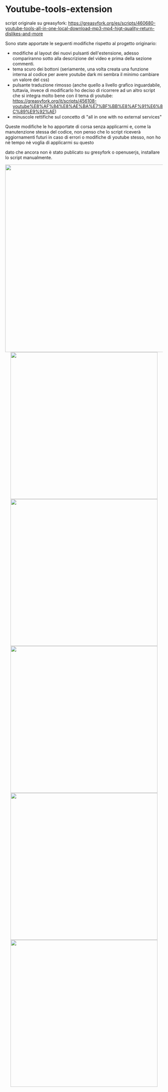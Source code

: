 # Youtube-tools-extension

script originale su greasyfork: https://greasyfork.org/es/scripts/460680-youtube-tools-all-in-one-local-download-mp3-mp4-higt-quality-return-dislikes-and-more

Sono state apportate le seguenti modifiche rispetto al progetto originario:
- modifiche al layout dei nuovi pulsanti dell'estensione, adesso compariranno sotto alla descrizione del video e prima della sezione commenti.
- tema scuro dei bottoni (seriamente, una volta creata una funzione interna al codice per avere youtube dark mi sembra il minimo cambiare un valore del css)
- pulsante traduzione rimosso (anche quello a livello grafico inguardabile, tuttavia, invece di modificarlo ho deciso di ricorrere ad un altro script che si integra molto bene con il tema di youtube: https://greasyfork.org/it/scripts/456108-youtube%E8%AF%84%E8%AE%BA%E7%BF%BB%E8%AF%91%E6%8C%89%E9%92%AE)
- minuscole rettifiche sul concetto di "all in one with no external services"

Queste modifiche le ho apportate di corsa senza applicarmi e, come la manutenzione stessa del codice, non penso che lo script riceverà aggiornamenti futuri in caso di errori o modifiche di youtube stesso, non ho nè tempo nè voglia di applicarmi su questo

dato che ancora non è stato publicato su gresyfork o openuserjs, installare lo script manualmente.



<div align="center">
<img src="options menu 1.jpg" width="600">
<img src="bg555.jpg" width="470">
<img src="bg66.jpg" width="470">
<img src="fulll.jpg" width="470">
<img src="bg22.jpg" width="470">
<img src="bg44.jpg" width="470">

</div>
